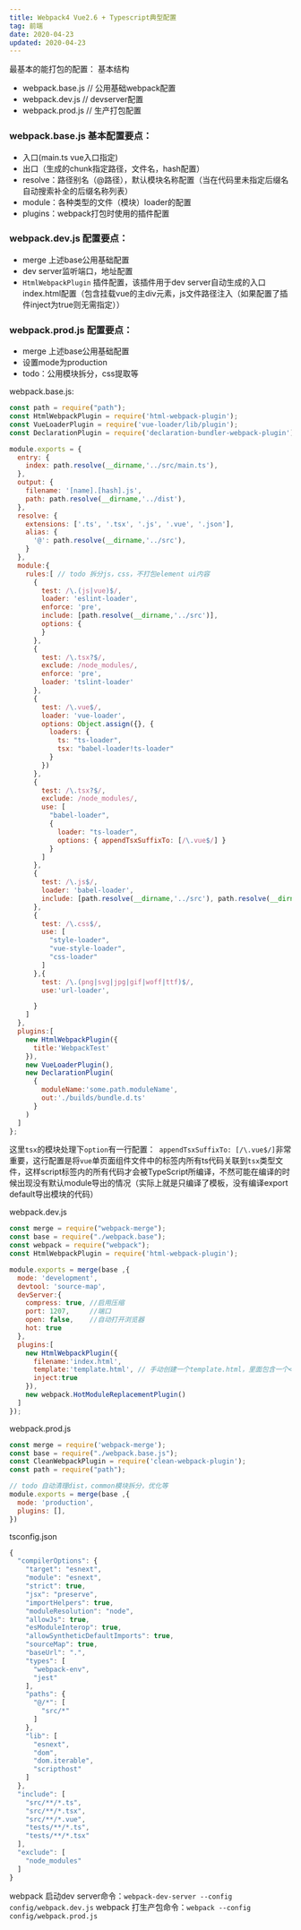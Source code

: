```yaml
---
title: Webpack4 Vue2.6 + Typescript典型配置
tag: 前端
date: 2020-04-23
updated: 2020-04-23
---
```


最基本的能打包的配置：
基本结构
* webpack.base.js // 公用基础webpack配置
* webpack.dev.js // devserver配置
* webpack.prod.js // 生产打包配置

### webpack.base.js 基本配置要点：
* 入口(main.ts vue入口指定)
* 出口（生成的chunk指定路径，文件名，hash配置）
* resolve：路径别名（@路径），默认模块名称配置（当在代码里未指定后缀名自动搜索补全的后缀名称列表）
* module：各种类型的文件（模块）loader的配置
* plugins：webpack打包时使用的插件配置

### webpack.dev.js 配置要点：
* merge 上述base公用基础配置
* dev server监听端口，地址配置
* `HtmlWebpackPlugin` 插件配置，该插件用于dev server自动生成的入口index.html配置（包含挂载vue的主div元素，js文件路径注入（如果配置了插件inject为true则无需指定））

### webpack.prod.js 配置要点：
* merge 上述base公用基础配置
* 设置mode为production
* todo：公用模块拆分，css提取等

<!-- more -->

webpack.base.js:
```javascript
const path = require("path");
const HtmlWebpackPlugin = require('html-webpack-plugin');
const VueLoaderPlugin = require('vue-loader/lib/plugin');
const DeclarationPlugin = require('declaration-bundler-webpack-plugin');

module.exports = {
  entry: {
    index: path.resolve(__dirname,'../src/main.ts'),
  },
  output: {
    filename: '[name].[hash].js',
    path: path.resolve(__dirname,'../dist'),
  },
  resolve: {
    extensions: ['.ts', '.tsx', '.js', '.vue', '.json'],
    alias: {
      '@': path.resolve(__dirname,'../src'),
    }
  },
  module:{
    rules:[ // todo 拆分js，css，不打包element ui内容
      {
        test: /\.(js|vue)$/,
        loader: 'eslint-loader',
        enforce: 'pre',
        include: [path.resolve(__dirname,'../src')],
        options: {
        }
      },
      {
        test: /\.tsx?$/,
        exclude: /node_modules/,
        enforce: 'pre',
        loader: 'tslint-loader'
      },
      {
        test: /\.vue$/,
        loader: 'vue-loader',
        options: Object.assign({}, {
          loaders: {
            ts: "ts-loader",
            tsx: "babel-loader!ts-loader"
          }
        })
      },
      {
        test: /\.tsx?$/,
        exclude: /node_modules/,
        use: [
          "babel-loader",
          {
            loader: "ts-loader",
            options: { appendTsxSuffixTo: [/\.vue$/] }
          }
        ]
      },
      {
        test: /\.js$/,
        loader: 'babel-loader',
        include: [path.resolve(__dirname,'../src'), path.resolve(__dirname,'../src')]
      },
      {
        test: /\.css$/,
        use: [
          "style-loader",
          "vue-style-loader",
          "css-loader"
        ]
      },{
        test: /\.(png|svg|jpg|gif|woff|ttf)$/,
        use:'url-loader',

      }
    ]
  },
  plugins:[
    new HtmlWebpackPlugin({
      title:'WebpackTest'
    }),
    new VueLoaderPlugin(),
    new DeclarationPlugin(
      {
        moduleName:'some.path.moduleName',
        out:'./builds/bundle.d.ts'
      }
    )
  ]
};

```

这里`tsx`的模块处理下`option`有一行配置：` appendTsxSuffixTo: [/\.vue$/]`非常重要，这行配置是将`vue`单页面组件文件中的<script lang="ts"></script>标签内所有ts代码关联到`tsx`类型文件，这样script标签内的所有代码才会被TypeScript所编译，不然可能在编译的时候出现没有默认module导出的情况（实际上就是只编译了模板，没有编译export default导出模块的代码）

webpack.dev.js

```javascript
const merge = require("webpack-merge");
const base = require("./webpack.base");
const webpack = require("webpack");
const HtmlWebpackPlugin = require('html-webpack-plugin');

module.exports = merge(base ,{
  mode: 'development',
  devtool: 'source-map',
  devServer:{
    compress: true, //启用压缩
    port: 1207,     //端口
    open: false,    //自动打开浏览器
    hot: true
  },
  plugins:[
    new HtmlWebpackPlugin({
      filename:'index.html',
      template:'template.html', // 手动创建一个template.html，里面包含一个<div id="app"></div>元素即可，更多配置可看插件文档
      inject:true
    }),
    new webpack.HotModuleReplacementPlugin()
  ]
});

```

webpack.prod.js
```javascript
const merge = require('webpack-merge');
const base = require("./webpack.base.js");
const CleanWebpackPlugin = require('clean-webpack-plugin');
const path = require("path");

// todo 自动清理dist，common模块拆分，优化等
module.exports = merge(base ,{
  mode: 'production',
  plugins: [],
})

```
tsconfig.json
```javascript
{
  "compilerOptions": {
    "target": "esnext",
    "module": "esnext",
    "strict": true,
    "jsx": "preserve",
    "importHelpers": true,
    "moduleResolution": "node",
    "allowJs": true,
    "esModuleInterop": true,
    "allowSyntheticDefaultImports": true,
    "sourceMap": true,
    "baseUrl": ".",
    "types": [
      "webpack-env",
      "jest"
    ],
    "paths": {
      "@/*": [
        "src/*"
      ]
    },
    "lib": [
      "esnext",
      "dom",
      "dom.iterable",
      "scripthost"
    ]
  },
  "include": [
    "src/**/*.ts",
    "src/**/*.tsx",
    "src/**/*.vue",
    "tests/**/*.ts",
    "tests/**/*.tsx"
  ],
  "exclude": [
    "node_modules"
  ]
}
```

webpack 启动dev server命令：`webpack-dev-server --config config/webpack.dev.js`
webpack 打生产包命令：`webpack --config config/webpack.prod.js`